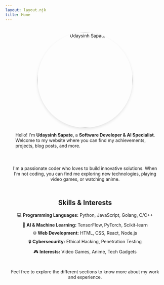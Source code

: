 ```yaml
---
layout: layout.njk
title: Home
---
```


<div style="display: flex; flex-wrap: wrap; align-items: center; margin-top: 2rem;">
  <div style="flex: 1; text-align: center; min-width: 300px;">
    <picture>
      <source srcset="https://s6.imgcdn.dev/oq7wo.webp" type="image/webp">
      <img src="https://s6.imgcdn.dev/oq7wo.webp" alt="Udaysinh Sapate" style="border-radius: 50%; width: 300px; height: 300px; object-fit: cover; box-shadow: 0 4px 8px rgba(0, 0, 0, 0.1);" loading="lazy">
    </picture>
  </div>
  <div style="flex: 2; padding-left: 2rem; min-width: 300px;">
    <p>Hello! I'm <strong>Udaysinh Sapate</strong>, a <strong>Software Developer & AI Specialist</strong>. Welcome to my website where you can find my achievements, projects, blog posts, and more.</p>
  </div>
</div>

<div style="padding: 1rem; margin-top: 1rem;">
  <p style="margin: 0.5rem 0; text-align: center;">
    I'm a passionate coder who loves to build innovative solutions. When I'm not coding, you can find me exploring new technologies, playing video games, or watching anime.
  </p>
</div>

<div class="skills-interests">
  <h2 style="text-align: center;">Skills & Interests</h2>
  <ul style="list-style-type: none; padding: 0;">
    <li style="margin: 0.5rem 0; text-align: center;">💻 <strong>Programming Languages:</strong> Python, JavaScript, Golang, C/C++</li>
    <li style="margin: 0.5rem 0; text-align: center;">🧠 <strong>AI & Machine Learning:</strong> TensorFlow, PyTorch, Scikit-learn</li>
    <li style="margin: 0.5rem 0; text-align: center;">🌐 <strong>Web Development:</strong> HTML, CSS, React, Node.js</li>
    <li style="margin: 0.5rem 0; text-align: center;">🔒 <strong>Cybersecurity:</strong> Ethical Hacking, Penetration Testing</li>
    <li style="margin: 0.5rem 0; text-align: center;">🎮 <strong>Interests:</strong> Video Games, Anime, Tech Gadgets</li>
  </ul>
</div>
<div style="padding: 1rem; margin-top: 1rem;">
  <p style="margin: 0.5rem 0; text-align: center;">
    Feel free to explore the different sections to know more about my work and experience.
  </p>
</div>
